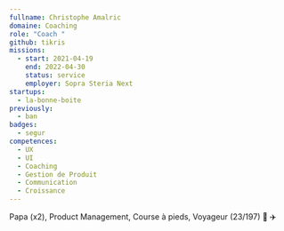 ```yaml
---
fullname: Christophe Amalric
domaine: Coaching
role: "Coach "
github: tikris
missions:
  - start: 2021-04-19
    end: 2022-04-30
    status: service
    employer: Sopra Steria Next
startups:
  - la-bonne-boite
previously:
  - ban
badges:
  - segur
competences:
  - UX
  - UI
  - Coaching
  - Gestion de Produit
  - Communication
  - Croissance
---
```

Papa (x2), Product Management, Course à pieds, Voyageur (23/197) 🚀 ✈️
